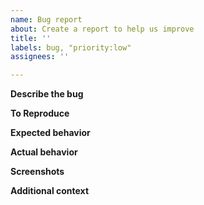 ```yaml
---
name: Bug report
about: Create a report to help us improve
title: ''
labels: bug, "priority:low"
assignees: ''

---
```


**Describe the bug**
<!-- A clear and concise description of what the bug is. -->

**To Reproduce**
<!-- A list of ordered steps to reproduce the bug. Ex:
1. Go to '...'
2. Click on '....'
3. Scroll down to '....'
4. See error
-->

**Expected behavior**
<!-- A clear and concise description of what you expected to happen. -->

**Actual behavior**
<!-- A clear and concise description of what actually happened. -->

**Screenshots**
<!-- If applicable, add screenshots to help explain your problem. -->

<!-- 
**Desktop (please complete the following information):**
 - OS: [e.g. iOS]
 - Browser [e.g. chrome, safari]
 - Version [e.g. 22]

**Smartphone (please complete the following information):**
 - Device: [e.g. iPhone6]
 - OS: [e.g. iOS8.1]
 - Browser [e.g. stock browser, safari]
 - Version [e.g. 22]
-->

**Additional context**
<!-- 
Add any other context about the problem here.
-->
